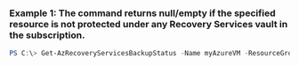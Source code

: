 ### Example 1: The command returns null/empty if the specified resource is not protected under any Recovery Services vault in the subscription. 
```powershell
PS C:\> Get-AzRecoveryServicesBackupStatus -Name myAzureVM -ResourceGroupName myAzureVMRG -Type AzureVM
```

